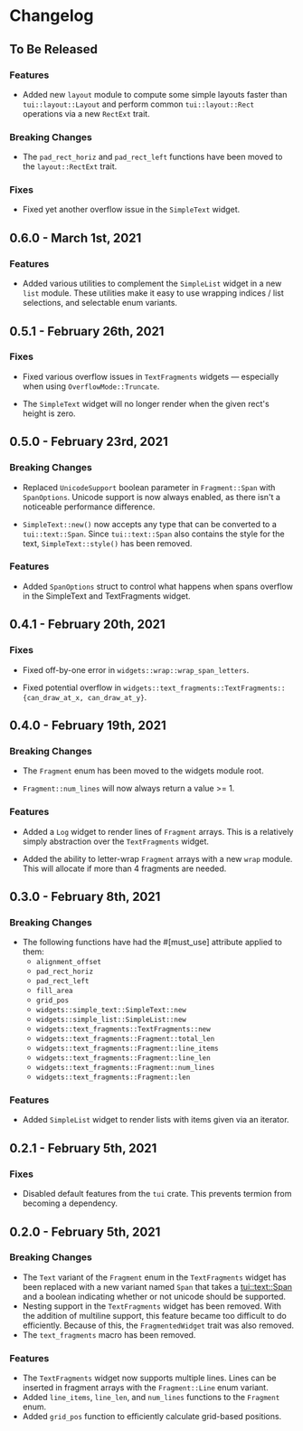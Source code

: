# Changelog

## To Be Released

### Features

* Added new `layout` module to compute some simple layouts faster than `tui::layout::Layout` and perform common `tui::layout::Rect` operations via a new `RectExt` trait.

### Breaking Changes

* The `pad_rect_horiz` and `pad_rect_left` functions have been moved to the `layout::RectExt` trait.

### Fixes

* Fixed yet another overflow issue in the `SimpleText` widget.

## 0.6.0 - March 1st, 2021

### Features

* Added various utilities to complement the `SimpleList` widget in a new `list` module. These utilities make it easy to use wrapping indices / list selections, and selectable enum variants.

## 0.5.1 - February 26th, 2021

### Fixes

* Fixed various overflow issues in `TextFragments` widgets &mdash; especially when using `OverflowMode::Truncate`.

* The `SimpleText` widget will no longer render when the given rect's height is zero.

## 0.5.0 - February 23rd, 2021

### Breaking Changes

* Replaced `UnicodeSupport` boolean parameter in `Fragment::Span` with `SpanOptions`. Unicode support is now always enabled, as there isn't a noticeable performance difference.

* `SimpleText::new()` now accepts any type that can be converted to a `tui::text::Span`. Since `tui::text::Span` also contains the style for the text, `SimpleText::style()` has been removed.

### Features

* Added `SpanOptions` struct to control what happens when spans overflow in the SimpleText and TextFragments widget.

## 0.4.1 - February 20th, 2021

### Fixes

* Fixed off-by-one error in `widgets::wrap::wrap_span_letters`.

* Fixed potential overflow in `widgets::text_fragments::TextFragments::{can_draw_at_x, can_draw_at_y}`.

## 0.4.0 - February 19th, 2021

### Breaking Changes

* The `Fragment` enum has been moved to the widgets module root.

* `Fragment::num_lines` will now always return a value >= 1.

### Features

* Added a `Log` widget to render lines of `Fragment` arrays. This is a relatively simply abstraction over the `TextFragments` widget.

* Added the ability to letter-wrap `Fragment` arrays with a new `wrap` module. This will allocate if more than 4 fragments are needed.

## 0.3.0 - February 8th, 2021

### Breaking Changes

* The following functions have had the #[must_use] attribute applied to them:
    * `alignment_offset`
    * `pad_rect_horiz`
    * `pad_rect_left`
    * `fill_area`
    * `grid_pos`
    * `widgets::simple_text::SimpleText::new`
    * `widgets::simple_list::SimpleList::new`
    * `widgets::text_fragments::TextFragments::new`
    * `widgets::text_fragments::Fragment::total_len`
    * `widgets::text_fragments::Fragment::line_items`
    * `widgets::text_fragments::Fragment::line_len`
    * `widgets::text_fragments::Fragment::num_lines`
    * `widgets::text_fragments::Fragment::len`

### Features

* Added `SimpleList` widget to render lists with items given via an iterator.

## 0.2.1 - February 5th, 2021

### Fixes

* Disabled default features from the `tui` crate. This prevents termion from becoming a dependency.

## 0.2.0 - February 5th, 2021

### Breaking Changes

* The `Text` variant of the `Fragment` enum in the `TextFragments` widget has been replaced with a new variant named `Span` that takes a [tui::text::Span](https://docs.rs/tui/0.14.0/tui/text/struct.Span.html) and a boolean indicating whether or not unicode should be supported.
* Nesting support in the `TextFragments` widget has been removed. With the addition of multiline support, this feature became too difficult to do efficiently. Because of this, the `FragmentedWidget` trait was also removed.
* The `text_fragments` macro has been removed.

### Features

* The `TextFragments` widget now supports multiple lines. Lines can be inserted in fragment arrays with the `Fragment::Line` enum variant.
* Added `line_items`, `line_len`, and `num_lines` functions to the `Fragment` enum.
* Added `grid_pos` function to efficiently calculate grid-based positions.
